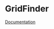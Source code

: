 # GridFinder

[Documentation](https://tttapa.github.io/EAGLE/GridFinder/Documentation/classGridFinder.html)
